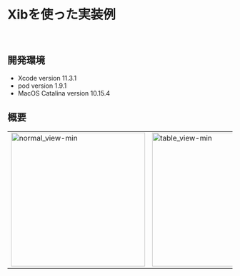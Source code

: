 Xibを使った実装例
====
　
## 開発環境
- Xcode version 11.3.1
- pod version 1.9.1
- MacOS Catalina version 10.15.4

## 概要
<table border="0">
<tr>
<td><img width="300" alt="normal_view-min" src="https://user-images.githubusercontent.com/33107697/87175266-61279380-c313-11ea-91df-442b0c0e05a7.png"></td>
<td><img width="300" alt="table_view-min" src="https://user-images.githubusercontent.com/33107697/87175384-87e5ca00-c313-11ea-8142-2e3b950ea6a1.png"></td>
<td><img width="300" alt="Scroll View" src="https://user-images.githubusercontent.com/33107697/87220749-a72b3880-c3a1-11ea-915e-96e5c2f77b41.png"></td>
</tr>
</table>